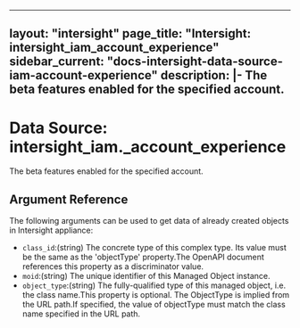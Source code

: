 
---
layout: "intersight"
page_title: "Intersight: intersight_iam_account_experience"
sidebar_current: "docs-intersight-data-source-iam-account-experience"
description: |-
The beta features enabled for the specified account.
---

# Data Source: intersight_iam._account_experience
The beta features enabled for the specified account.
## Argument Reference
The following arguments can be used to get data of already created objects in Intersight appliance:
* `class_id`:(string) The concrete type of this complex type. Its value must be the same as the 'objectType' property.The OpenAPI document references this property as a discriminator value. 
* `moid`:(string) The unique identifier of this Managed Object instance. 
* `object_type`:(string) The fully-qualified type of this managed object, i.e. the class name.This property is optional. The ObjectType is implied from the URL path.If specified, the value of objectType must match the class name specified in the URL path. 
